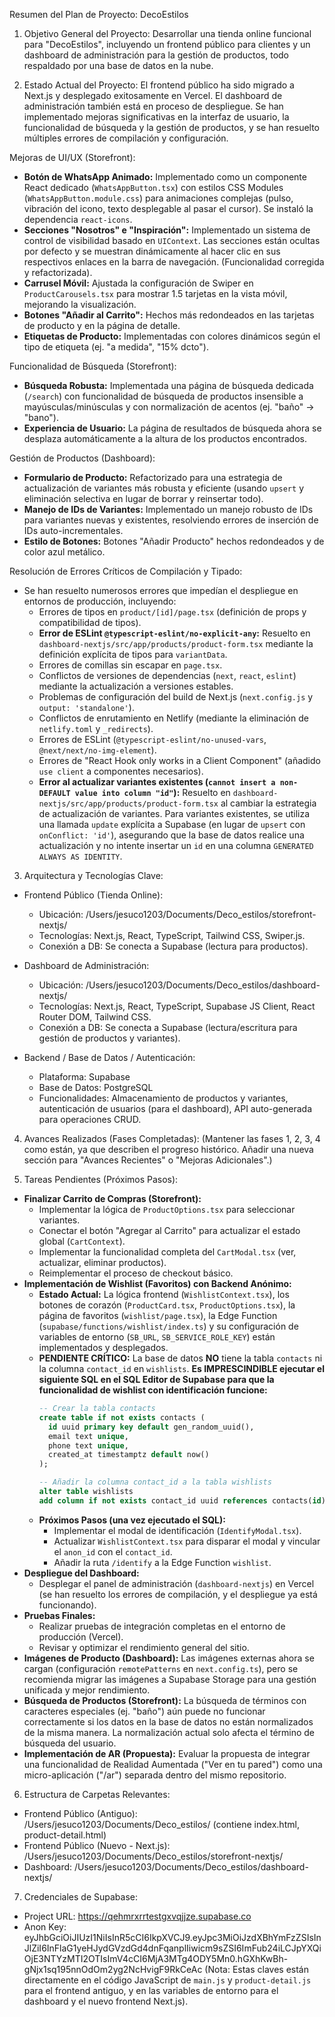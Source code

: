 Resumen del Plan de Proyecto: DecoEstilos

1. Objetivo General del Proyecto:
Desarrollar una tienda online funcional para "DecoEstilos", incluyendo un frontend público
para clientes y un dashboard de administración para la gestión de productos, todo
respaldado por una base de datos en la nube.

2. Estado Actual del Proyecto:
El frontend público ha sido migrado a Next.js y desplegado exitosamente en Vercel. El dashboard de administración también está en proceso de despliegue. Se han implementado mejoras significativas en la interfaz de usuario, la funcionalidad de búsqueda y la gestión de productos, y se han resuelto múltiples errores de compilación y configuración.

Mejoras de UI/UX (Storefront):
*   **Botón de WhatsApp Animado:** Implementado como un componente React dedicado (`WhatsAppButton.tsx`) con estilos CSS Modules (`WhatsAppButton.module.css`) para animaciones complejas (pulso, vibración del icono, texto desplegable al pasar el cursor). Se instaló la dependencia `react-icons`.
*   **Secciones "Nosotros" e "Inspiración":** Implementado un sistema de control de visibilidad basado en `UIContext`. Las secciones están ocultas por defecto y se muestran dinámicamente al hacer clic en sus respectivos enlaces en la barra de navegación. (Funcionalidad corregida y refactorizada).
*   **Carrusel Móvil:** Ajustada la configuración de Swiper en `ProductCarousels.tsx` para mostrar 1.5 tarjetas en la vista móvil, mejorando la visualización.
*   **Botones "Añadir al Carrito":** Hechos más redondeados en las tarjetas de producto y en la página de detalle.
*   **Etiquetas de Producto:** Implementadas con colores dinámicos según el tipo de etiqueta (ej. "a medida", "15% dcto").

Funcionalidad de Búsqueda (Storefront):
*   **Búsqueda Robusta:** Implementada una página de búsqueda dedicada (`/search`) con funcionalidad de búsqueda de productos insensible a mayúsculas/minúsculas y con normalización de acentos (ej. "baño" -> "bano").
*   **Experiencia de Usuario:** La página de resultados de búsqueda ahora se desplaza automáticamente a la altura de los productos encontrados.

Gestión de Productos (Dashboard):
*   **Formulario de Producto:** Refactorizado para una estrategia de actualización de variantes más robusta y eficiente (usando `upsert` y eliminación selectiva en lugar de borrar y reinsertar todo).
*   **Manejo de IDs de Variantes:** Implementado un manejo robusto de IDs para variantes nuevas y existentes, resolviendo errores de inserción de IDs auto-incrementales.
*   **Estilo de Botones:** Botones "Añadir Producto" hechos redondeados y de color azul metálico.

Resolución de Errores Críticos de Compilación y Tipado:
*   Se han resuelto numerosos errores que impedían el despliegue en entornos de producción, incluyendo:
    *   Errores de tipos en `product/[id]/page.tsx` (definición de props y compatibilidad de tipos).
    *   **Error de ESLint `@typescript-eslint/no-explicit-any`:** Resuelto en `dashboard-nextjs/src/app/products/product-form.tsx` mediante la definición explícita de tipos para `variantData`.
    *   Errores de comillas sin escapar en `page.tsx`.
    *   Conflictos de versiones de dependencias (`next`, `react`, `eslint`) mediante la actualización a versiones estables.
    *   Problemas de configuración del build de Next.js (`next.config.js` y `output: 'standalone'`).
    *   Conflictos de enrutamiento en Netlify (mediante la eliminación de `netlify.toml` y `_redirects`).
    *   Errores de ESLint (`@typescript-eslint/no-unused-vars`, `@next/next/no-img-element`).
    *   Errores de "React Hook only works in a Client Component" (añadido `use client` a componentes necesarios).
    *   **Error al actualizar variantes existentes (`cannot insert a non-DEFAULT value into column "id"`):** Resuelto en `dashboard-nextjs/src/app/products/product-form.tsx` al cambiar la estrategia de actualización de variantes. Para variantes existentes, se utiliza una llamada `update` explícita a Supabase (en lugar de `upsert` con `onConflict: 'id'`), asegurando que la base de datos realice una actualización y no intente insertar un `id` en una columna `GENERATED ALWAYS AS IDENTITY`.

3. Arquitectura y Tecnologías Clave:

* Frontend Público (Tienda Online):
    * Ubicación: /Users/jesuco1203/Documents/Deco_estilos/storefront-nextjs/
    * Tecnologías: Next.js, React, TypeScript, Tailwind CSS, Swiper.js.
    * Conexión a DB: Se conecta a Supabase (lectura para productos).

* Dashboard de Administración:
    * Ubicación: /Users/jesuco1203/Documents/Deco_estilos/dashboard-nextjs/
    * Tecnologías: Next.js, React, TypeScript, Supabase JS Client, React Router DOM, Tailwind CSS.
    * Conexión a DB: Se conecta a Supabase (lectura/escritura para gestión de productos y
      variantes).

* Backend / Base de Datos / Autenticación:
    * Plataforma: Supabase
    * Base de Datos: PostgreSQL
    * Funcionalidades: Almacenamiento de productos y variantes, autenticación de usuarios
      (para el dashboard), API auto-generada para operaciones CRUD.

4. Avances Realizados (Fases Completadas):
(Mantener las fases 1, 2, 3, 4 como están, ya que describen el progreso histórico. Añadir una nueva sección para "Avances Recientes" o "Mejoras Adicionales".)

5. Tareas Pendientes (Próximos Pasos):

*   **Finalizar Carrito de Compras (Storefront):**
    *   Implementar la lógica de `ProductOptions.tsx` para seleccionar variantes.
    *   Conectar el botón "Agregar al Carrito" para actualizar el estado global (`CartContext`).
    *   Implementar la funcionalidad completa del `CartModal.tsx` (ver, actualizar, eliminar productos).
    *   Reimplementar el proceso de checkout básico.
*   **Implementación de Wishlist (Favoritos) con Backend Anónimo:**
    *   **Estado Actual:** La lógica frontend (`WishlistContext.tsx`), los botones de corazón (`ProductCard.tsx`, `ProductOptions.tsx`), la página de favoritos (`wishlist/page.tsx`), la Edge Function (`supabase/functions/wishlist/index.ts`) y su configuración de variables de entorno (`SB_URL`, `SB_SERVICE_ROLE_KEY`) están implementados y desplegados.
    *   **PENDIENTE CRÍTICO:** La base de datos **NO** tiene la tabla `contacts` ni la columna `contact_id` en `wishlists`. **Es IMPRESCINDIBLE ejecutar el siguiente SQL en el SQL Editor de Supabase para que la funcionalidad de wishlist con identificación funcione:**
        ```sql
        -- Crear la tabla contacts
        create table if not exists contacts (
          id uuid primary key default gen_random_uuid(),
          email text unique,
          phone text unique,
          created_at timestamptz default now()
        );

        -- Añadir la columna contact_id a la tabla wishlists
        alter table wishlists
        add column if not exists contact_id uuid references contacts(id);
        ```
    *   **Próximos Pasos (una vez ejecutado el SQL):**
        *   Implementar el modal de identificación (`IdentifyModal.tsx`).
        *   Actualizar `WishlistContext.tsx` para disparar el modal y vincular el `anon_id` con el `contact_id`.
        *   Añadir la ruta `/identify` a la Edge Function `wishlist`.
*   **Despliegue del Dashboard:**
    *   Desplegar el panel de administración (`dashboard-nextjs`) en Vercel (se han resuelto los errores de compilación, y el despliegue ya está funcionando).
*   **Pruebas Finales:**
    *   Realizar pruebas de integración completas en el entorno de producción (Vercel).
    *   Revisar y optimizar el rendimiento general del sitio.
*   **Imágenes de Producto (Dashboard):** Las imágenes externas ahora se cargan (configuración `remotePatterns` en `next.config.ts`), pero se recomienda migrar las imágenes a Supabase Storage para una gestión unificada y mejor rendimiento.
*   **Búsqueda de Productos (Storefront):** La búsqueda de términos con caracteres especiales (ej. "baño") aún puede no funcionar correctamente si los datos en la base de datos no están normalizados de la misma manera. La normalización actual solo afecta el término de búsqueda del usuario.
*   **Implementación de AR (Propuesta):** Evaluar la propuesta de integrar una funcionalidad de Realidad Aumentada ("Ver en tu pared") como una micro-aplicación ("/ar") separada dentro del mismo repositorio.

6. Estructura de Carpetas Relevantes:

* Frontend Público (Antiguo): /Users/jesuco1203/Documents/Deco_estilos/ (contiene index.html, product-detail.html)
* Frontend Público (Nuevo - Next.js): /Users/jesuco1203/Documents/Deco_estilos/storefront-nextjs/
* Dashboard: /Users/jesuco1203/Documents/Deco_estilos/dashboard-nextjs/

7. Credenciales de Supabase:

* Project URL: https://qehmrxrrtestgxvqjjze.supabase.co
* Anon Key: eyJhbGciOiJIUzI1NiIsInR5cCI6IkpXVCJ9.eyJpc3MiOiJzdXBhYmFzZSIsInJlZiI6InFlaG1yeHJydGVzdGd4dnFqanplIiwicm9sZSI6ImFub24iLCJpYXQiOjE3NTYzMTI2OTIsImV4cCI6MjA3MTg4ODY5Mn0.hGXhKwBh-gNjx1sq195nnOdOm2yg2NcHvigF9RkCeAc
  (Nota: Estas claves están directamente en el código JavaScript de `main.js` y `product-detail.js` para el frontend antiguo, y en las variables de entorno para el dashboard y el nuevo frontend Next.js).